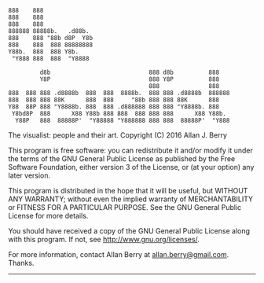 
    888    888
    888    888
    888    888
    888888 88888b.   .d88b.
    888    888 "88b d8P  Y8b
    888    888  888 88888888
    Y88b.  888  888 Y8b.
     "Y888 888  888  "Y8888

             d8b                            888 d8b          888
             Y8P                            888 Y8P          888
                                            888              888
    888  888 888 .d8888b  888  888  8888b.  888 888 .d8888b  888888
    888  888 888 88K      888  888     "88b 888 888 88K      888
    Y88  88P 888 "Y8888b. 888  888 .d888888 888 888 "Y8888b. 888
     Y8bd8P  888      X88 Y88b 888 888  888 888 888      X88 Y88b.
      Y88P   888  88888P'  "Y88888 "Y888888 888 888  88888P'  "Y888

The visualist: people and their art.
Copyright (C) 2016  Allan J. Berry

This program is free software: you can redistribute it and/or modify
it under the terms of the GNU General Public License as published by
the Free Software Foundation, either version 3 of the License, or
(at your option) any later version.

This program is distributed in the hope that it will be useful,
but WITHOUT ANY WARRANTY; without even the implied warranty of
MERCHANTABILITY or FITNESS FOR A PARTICULAR PURPOSE.  See the
GNU General Public License for more details.

You should have received a copy of the GNU General Public License
along with this program.  If not, see <http://www.gnu.org/licenses/>.

For more information, contact Allan Berry at allan.berry@gmail.com.  Thanks.

---

